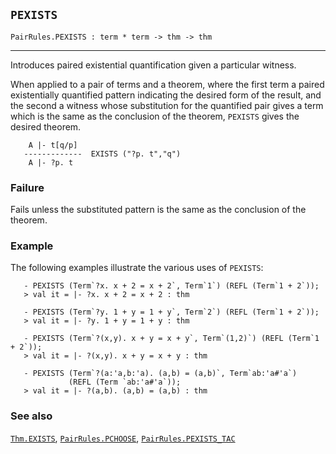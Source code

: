 ## `PEXISTS`

``` hol4
PairRules.PEXISTS : term * term -> thm -> thm
```

------------------------------------------------------------------------

Introduces paired existential quantification given a particular witness.

When applied to a pair of terms and a theorem, where the first term a
paired existentially quantified pattern indicating the desired form of
the result, and the second a witness whose substitution for the
quantified pair gives a term which is the same as the conclusion of the
theorem, `PEXISTS` gives the desired theorem.

``` hol4
    A |- t[q/p]
   -------------  EXISTS ("?p. t","q")
    A |- ?p. t
```

### Failure

Fails unless the substituted pattern is the same as the conclusion of
the theorem.

### Example

The following examples illustrate the various uses of `PEXISTS`:

``` hol4
   - PEXISTS (Term`?x. x + 2 = x + 2`, Term`1`) (REFL (Term`1 + 2`));
   > val it = |- ?x. x + 2 = x + 2 : thm

   - PEXISTS (Term`?y. 1 + y = 1 + y`, Term`2`) (REFL (Term`1 + 2`));
   > val it = |- ?y. 1 + y = 1 + y : thm

   - PEXISTS (Term`?(x,y). x + y = x + y`, Term`(1,2)`) (REFL (Term`1 + 2`));
   > val it = |- ?(x,y). x + y = x + y : thm

   - PEXISTS (Term`?(a:'a,b:'a). (a,b) = (a,b)`, Term`ab:'a#'a`)
             (REFL (Term `ab:'a#'a`));
   > val it = |- ?(a,b). (a,b) = (a,b) : thm
```

### See also

[`Thm.EXISTS`](#Thm.EXISTS), [`PairRules.PCHOOSE`](#PairRules.PCHOOSE),
[`PairRules.PEXISTS_TAC`](#PairRules.PEXISTS_TAC)
